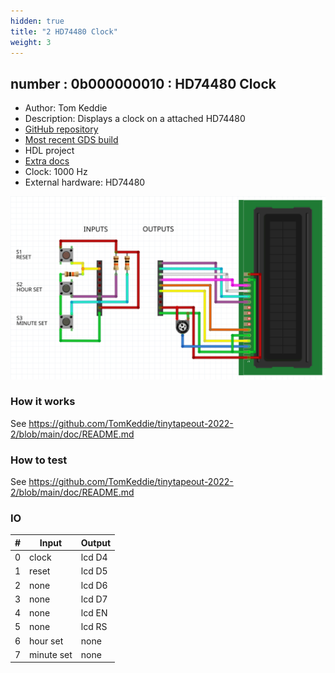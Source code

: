 ```yaml
---
hidden: true
title: "2 HD74480 Clock"
weight: 3
---
```


## number : 0b000000010 : HD74480 Clock

* Author: Tom Keddie
* Description: Displays a clock on a attached HD74480
* [GitHub repository](https://github.com/TomKeddie/tinytapeout-2022-2)
* [Most recent GDS build](https://github.com/TomKeddie/tinytapeout-2022-2/actions/runs/3529333424)
* HDL project
* [Extra docs](https://github.com/TomKeddie/tinytapeout-2022-2/blob/main/doc/README.md)
* Clock: 1000 Hz
* External hardware: HD74480

![picture](images/wiring.png)

### How it works

See https://github.com/TomKeddie/tinytapeout-2022-2/blob/main/doc/README.md

### How to test

See https://github.com/TomKeddie/tinytapeout-2022-2/blob/main/doc/README.md

### IO

| # | Input        | Output       |
|---|--------------|--------------|
| 0 | clock  | lcd D4 |
| 1 | reset  | lcd D5 |
| 2 | none  | lcd D6 |
| 3 | none  | lcd D7 |
| 4 | none  | lcd EN |
| 5 | none  | lcd RS |
| 6 | hour set  | none |
| 7 | minute set  | none |
